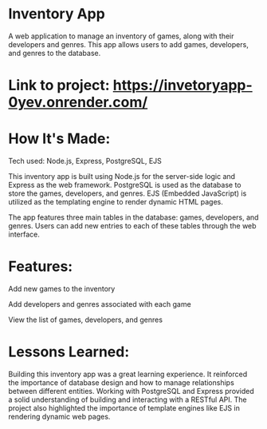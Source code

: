 # Inventory App
A web application to manage an inventory of games, along with their developers and genres. This app allows users to add games, developers, and genres to the database.


# Link to project: https://invetoryapp-0yev.onrender.com/

# How It's Made:
Tech used: Node.js, Express, PostgreSQL, EJS

This inventory app is built using Node.js for the server-side logic and Express as the web framework. PostgreSQL is used as the database to store the games, developers, and genres. EJS (Embedded JavaScript) is utilized as the templating engine to render dynamic HTML pages.

The app features three main tables in the database: games, developers, and genres. Users can add new entries to each of these tables through the web interface.

# Features:
Add new games to the inventory

Add developers and genres associated with each game

View the list of games, developers, and genres

# Lessons Learned:
Building this inventory app was a great learning experience. It reinforced the importance of database design and how to manage relationships between different entities. Working with PostgreSQL and Express provided a solid understanding of building and interacting with a RESTful API. The project also highlighted the importance of template engines like EJS in rendering dynamic web pages.


